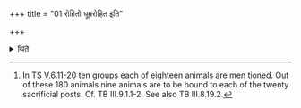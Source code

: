 +++
title = "01 रोहितो धूम्ररोहित इति"

+++

<details><summary>थिते</summary>

1. (Thus) “a red, a greyish red etc”.[^1] (Here the Adhvaryu binds these to the posts) after having divided them in groups of nine. According to some (ritualists these nine groups have) an animal for Indra and Agni as the tenth.  

[^1]: In TS V.6.11-20 ten groups each of eighteen animals are men tioned. Out of these 180 animals nine animals are to be bound to each of the twenty sacrificial posts. Cf. TB III.9.1.1-2. See also TB III.8.19.2. 
</details>

